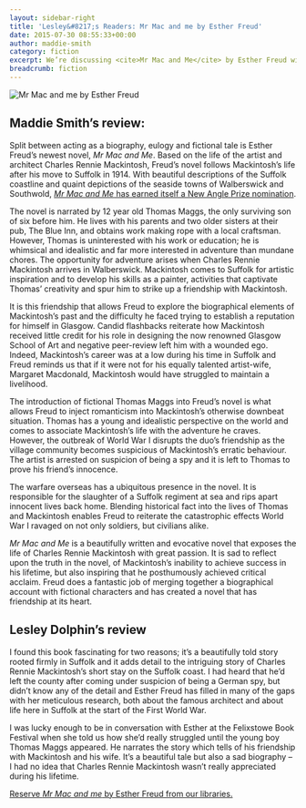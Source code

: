 ```yaml
---
layout: sidebar-right
title: 'Lesley&#8217;s Readers: Mr Mac and me by Esther Freud'
date: 2015-07-30 08:55:33+00:00
author: maddie-smith
category: fiction
excerpt: We’re discussing <cite>Mr Mac and Me</cite> by Esther Freud with Lesley Dolphin on BBC Radio Suffolk at 2.30pm on Monday 3 August.
breadcrumb: fiction
---
```

![Mr Mac and me by Esther Freud](/images/featured/featured-mr-mac-and-me.jpg)

## Maddie Smith&#8217;s review:

Split between acting as a biography, eulogy and fictional tale is Esther Freud’s newest novel, <cite>Mr Mac and Me</cite>. Based on the life of the artist and architect Charles Rennie Mackintosh, Freud’s novel follows Mackintosh’s life after his move to Suffolk in 1914. With beautiful descriptions of the Suffolk coastline and quaint depictions of the seaside towns of Walberswick and Southwold, [<cite>Mr Mac and Me</cite> has earned itself a New Angle Prize nomination](http://www.ipswichinstitute.org.uk/NAP.html).

The novel is narrated by 12 year old Thomas Maggs, the only surviving son of six before him. He lives with his parents and two older sisters at their pub, The Blue Inn, and obtains work making rope with a local craftsman. However, Thomas is uninterested with his work or education; he is whimsical and idealistic and far more interested in adventure than mundane chores. The opportunity for adventure arises when Charles Rennie Mackintosh arrives in Walberswick. Mackintosh comes to Suffolk for artistic inspiration and to develop his skills as a painter, activities that captivate Thomas’ creativity and spur him to strike up a friendship with Mackintosh.

It is this friendship that allows Freud to explore the biographical elements of Mackintosh’s past and the difficulty he faced trying to establish a reputation for himself in Glasgow. Candid flashbacks reiterate how Mackintosh received little credit for his role in designing the now renowned Glasgow School of Art and negative peer-review left him with a wounded ego. Indeed, Mackintosh’s career was at a low during his time in Suffolk and Freud reminds us that if it were not for his equally talented artist-wife, Margaret Macdonald, Mackintosh would have struggled to maintain a livelihood.

The introduction of fictional Thomas Maggs into Freud’s novel is what allows Freud to inject romanticism into Mackintosh’s otherwise downbeat situation. Thomas has a young and idealistic perspective on the world and comes to associate Mackintosh’s life with the adventure he craves. However, the outbreak of World War I disrupts the duo’s friendship as the village community becomes suspicious of Mackintosh’s erratic behaviour. The artist is arrested on suspicion of being a spy and it is left to Thomas to prove his friend&#8217;s innocence.

The warfare overseas has a ubiquitous presence in the novel. It is responsible for the slaughter of a Suffolk regiment at sea and rips apart innocent lives back home. Blending historical fact into the lives of Thomas and Mackintosh enables Freud to reiterate the catastrophic effects World War I ravaged on not only soldiers, but civilians alike.

<cite>Mr Mac and Me</cite> is a beautifully written and evocative novel that exposes the life of Charles Rennie Mackintosh with great passion. It is sad to reflect upon the truth in the novel, of Mackintosh’s inability to achieve success in his lifetime, but also inspiring that he posthumously achieved critical acclaim. Freud does a fantastic job of merging together a biographical account with fictional characters and has created a novel that has friendship at its heart.

## Lesley Dolphin&#8217;s review

I found this book fascinating for two reasons; it’s a beautifully told story rooted firmly in Suffolk and it adds detail to the intriguing story of Charles Rennie Mackintosh&#8217;s short stay on the Suffolk coast. I had heard that he&#8217;d left the county after coming under suspicion of being a German spy, but didn&#8217;t know any of the detail and Esther Freud has filled in many of the gaps with her meticulous research, both about the famous architect and about life here in Suffolk at the start of the First World War.

I was lucky enough to be in conversation with Esther at the Felixstowe Book Festival when she told us how she&#8217;d really struggled until the young boy Thomas Maggs appeared. He narrates the story which tells of his friendship with Mackintosh and his wife. It&#8217;s a beautiful tale but also a sad biography &#8211; I had no idea that Charles Rennie Mackintosh wasn&#8217;t really appreciated during his lifetime.

[Reserve <cite>Mr Mac and me</cite> by Esther Freud from our libraries.](https://suffolk.spydus.co.uk/cgi-bin/spydus.exe/ENQ/OPAC/BIBENQ/17932537?QRY=CTIBIB%3C%20IRN(40362836)&QRYTEXT=Mr%20Mac%20and%20me)

